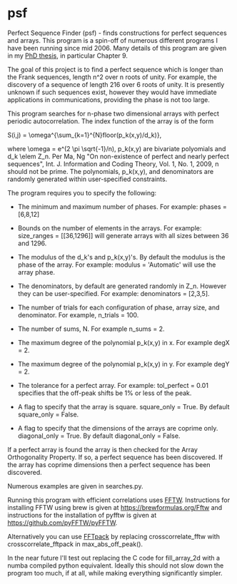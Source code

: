 # psf
Perfect Sequence Finder (psf) - finds constructions for perfect sequences and arrays. This program is a spin-off of numerous different programs I have been running since mid 2006. Many details of this program are given in my [PhD thesis](https://monash.figshare.com/articles/Constructions_for_Perfect_Autocorrelation_Sequences_and_Multi-Dimensional_Arrays/4903103), in particular Chapter 9. 

The goal of this project is to find a perfect sequence which is longer than the Frank sequences, length n^2 over n roots of unity. For example, the discovery of a sequence of length 216 over 6 roots of unity. It is presently unknown if such sequences exist, however they would have immediate applications in communications, providing the phase is not too large. 

This program searches for n-phase two dimensional arrays with perfect periodic autocorrelation. The index function of the array is of the form 

S(i,j) = \omega^{\sum_{k=1}^{N}floor(p_k(x,y)/d_k)}, 

where \omega = e^(2 \pi \sqrt{-1}/n), p_k(x,y) are bivariate polyomials and d_k \elem Z_n. Per Ma, Ng "On non-existence of perfect and nearly perfect sequences", Int. J. Information and Coding Theory, Vol. 1, No. 1, 2009, n should not be prime. The polynomials, p_k(x,y), and denominators are randomly generated within user-specified constraints. 

The program requires you to specify the following: 

* The minimum and maximum number of phases. For example: phases = [6,8,12] 

* Bounds on the number of elements in the arrays. For example: size_ranges = [[36,1296]] will generate arrays with all sizes between 36 and 1296. 

* The modulus of the d_k's and p_k(x,y)'s. By default the modulus is the phase of the array. For example: modulus = 'Automatic' will use the array phase. 

* The denominators, by default are generated randomly in Z_n. However they can be user-specified. For example: denominators = [2,3,5]. 

* The number of trials for each configuration of phase, array size, and denominator. For example, n_trials = 100. 

* The number of sums, N. For example n_sums = 2.

* The maximum degree of the polynomial p_k(x,y) in x. For example degX = 2. 

* The maximum degree of the polynomial p_k(x,y) in y. For example degY = 2. 

* The tolerance for a perfect array. For example: tol_perfect = 0.01 specifies that the off-peak shifts be 1% or less of the peak. 

* A flag to specify that the array is square. square_only = True. By default square_only = False. 

* A flag to specify that the dimensions of the arrays are coprime only. diagonal_only = True. By default diagonal_only = False. 

If a perfect array is found the array is then checked for the Array Orthogonality Property. If so, a perfect sequence has been discovered. If the array has coprime dimensions then a perfect sequence has been discovered. 

Numerous examples are given in searches.py. 

Running this program with efficient correlations uses [FFTW](http://www.fftw.org/). Instructions for installing FFTW using brew is given at https://brewformulas.org/Fftw and instructions for the installation of pyfftw is given at https://github.com/pyFFTW/pyFFTW. 

Alternatively you can use [FFTpack](https://docs.scipy.org/doc/scipy/reference/tutorial/fftpack.html) by replacing crosscorrelate_fftw with crosscorrelate_fftpack in max_abs_off_peak(). 

In the near future I'll test out replacing the C code for fill_array_2d with a numba compiled python equivalent. Ideally this should not slow down the program too much, if at all, while making everything significantly simpler. 




